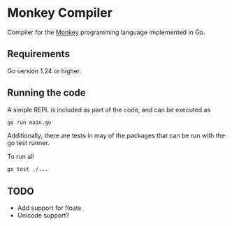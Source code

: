 # Monkey Compiler

Compiler for the [Monkey](https://monkeylang.org/) programming language implemented in Go.

## Requirements

Go version 1.24 or higher.

## Running the code

A simple REPL is included as part of the code, and can be executed as

```bash
go run main.go
```

Additionally, there are tests in may of the packages that can be run with the go test runner.

To run all

```bash
go test ./...
```

## TODO

* Add support for floats
* Unicode support?
